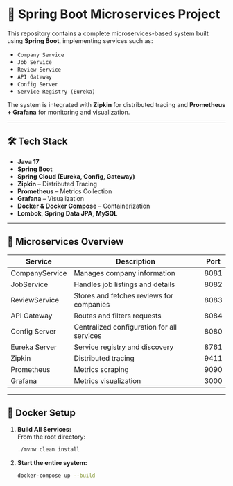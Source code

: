 # 🚀 Spring Boot Microservices Project

This repository contains a complete microservices-based system built using **Spring Boot**, implementing services such as:

- `Company Service`
- `Job Service`
- `Review Service`
- `API Gateway`
- `Config Server`
- `Service Registry (Eureka)`

The system is integrated with **Zipkin** for distributed tracing and **Prometheus + Grafana** for monitoring and visualization.

---

## 🛠️ Tech Stack

- **Java 17**
- **Spring Boot**
- **Spring Cloud (Eureka, Config, Gateway)**
- **Zipkin** – Distributed Tracing
- **Prometheus** – Metrics Collection
- **Grafana** – Visualization
- **Docker & Docker Compose** – Containerization
- **Lombok**, **Spring Data JPA**, **MySQL**

---

## 🧱 Microservices Overview

| Service         | Description                                   | Port  |
|----------------|-----------------------------------------------|--------|
| CompanyService | Manages company information                   | 8081   |
| JobService     | Handles job listings and details              | 8082   |
| ReviewService  | Stores and fetches reviews for companies      | 8083   |
| API Gateway    | Routes and filters requests                   | 8084   |
| Config Server  | Centralized configuration for all services    | 8080   |
| Eureka Server  | Service registry and discovery                | 8761   |
| Zipkin         | Distributed tracing                           | 9411   |
| Prometheus     | Metrics scraping                              | 9090   |
| Grafana        | Metrics visualization                         | 3000   |

---

## 🐳 Docker Setup

1. **Build All Services:**  
   From the root directory:
   ```bash
   ./mvnw clean install
   ```
   
2. **Start the entire system:**
   ```bash
   docker-compose up --build
   ```
